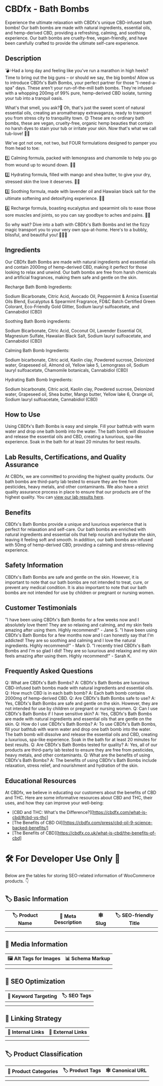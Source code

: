 # CBDfx - Bath Bombs
Experience the ultimate relaxation with CBDfx's unique CBD-infused bath bombs! Our bath bombs are made with natural ingredients, essential oils, and hemp-derived CBD, providing a refreshing, calming, and soothing experience. Our bath bombs are cruelty-free, vegan-friendly, and have been carefully crafted to provide the ultimate self-care experience.
## Description
💣💦Had a long day and feeling like you've run a marathon in high heels? Time to bring out the big guns – or should we say, the big bombs! Allow us to introduce CBDfx's Bath Bombs, your perfect partner for those "I-need-a-spa" days. These aren't your run-of-the-mill bath bombs. They're infused with a whopping 200mg of 99% pure, hemp-derived CBD isolate, turning your tub into a tranquil oasis.

What's that smell, you ask?👃 Oh, that's just the sweet scent of natural essential oils, creating an aromatherapy extravaganza, ready to transport you from stress city to tranquility town. 😌 These are no ordinary bath bombs, these are vegan, cruelty-free, organic hemp beauties that contain no harsh dyes to stain your tub or irritate your skin. Now that's what we call tub-love! 🛁💙

We've got not one, not two, but FOUR formulations designed to pamper you from head to toe:

1️⃣ Calming formula, packed with lemongrass and chamomile to help you go from wound up to wound down. 🍋🌼

2️⃣ Hydrating formula, filled with mango and shea butter, to give your dry, stressed skin the love it deserves. 🥭🧈

3️⃣ Soothing formula, made with lavender oil and Hawaiian black salt for the ultimate softening and detoxifying experience. 🌺🌋 

4️⃣ Recharge formula, boasting eucalyptus and spearmint oils to ease those sore muscles and joints, so you can say goodbye to aches and pains. 🌿🍬

So why wait? Dive into a bath with CBDfx's Bath Bombs and let the fizzy magic transport you to your very own spa-at-home. Here's to a bubbly, blissful, and beautiful you! 🛀🌟🌈
## Ingredients
Our CBDfx Bath Bombs are made with natural ingredients and essential oils and contain 2000mg of hemp-derived CBD, making it perfect for those looking to relax and unwind. Our bath bombs are free from harsh chemicals and artificial fragrances, making them safe and gentle on the skin.


Recharge Bath Bomb Ingredients:

Sodium Bicarbonate, Citric Acid, Avocado Oil, Peppermint & Arnica Essential Oils Blend, Eucalyptus & Spearmint Fragrance, FD&C Batch Certified Green Colorant, Eco-Friendly Gold Glitter, Sodium lauryl sulfoacetate, and Cannabidiol (CBD)

Soothing Bath Bomb ingredients:

Sodium Bicarbonate, Citric Acid, Coconut Oil, Lavender Essential Oil, Magnesium Sulfate, Hawaiian Black Salt, Sodium lauryl sulfoacetate, and Cannabidiol (CBD)

Calming Bath Bomb Ingredients:

Sodium bicarbonate, Citric acid, Kaolin clay, Powdered sucrose, Deionized water, Grapeseed oil, Almond oil, Yellow lake 5, Lemongrass oil, Sodium lauryl sulfoacetate, Chamomile botanicals, Cannabidiol (CBD)

Hydrating Bath Bomb Ingredients:

Sodium bicarbonate, Citric acid, Kaolin clay, Powdered sucrose, Deionized water, Grapeseed oil, Shea butter, Mango butter, Yellow lake 6,  Orange oil, Sodium lauryl sulfoacetate, Cannabidiol (CBD)



## How to Use
Using CBDfx's Bath Bombs is easy and simple. Fill your bathtub with warm water and drop one bath bomb into the water. The bath bomb will dissolve and release the essential oils and CBD, creating a luxurious, spa-like experience. Soak in the bath for at least 20 minutes for best results.
## Lab Results, Certifications, and Quality Assurance
At CBDfx, we are committed to providing the highest quality products. Our bath bombs are third-party lab tested to ensure they are free from pesticides, heavy metals, and other contaminants. We also have a strict quality assurance process in place to ensure that our products are of the highest quality. You can [view our lab results here](https://cbdfx.com/lab-reports/lab-reports-for-bath-bombs/).
## Benefits
CBDfx's Bath Bombs provide a unique and luxurious experience that is perfect for relaxation and self-care. Our bath bombs are enriched with natural ingredients and essential oils that help nourish and hydrate the skin, leaving it feeling soft and smooth. In addition, our bath bombs are infused with 50mg of hemp-derived CBD, providing a calming and stress-relieving experience.
## Safety Information
CBDfx's Bath Bombs are safe and gentle on the skin. However, it is important to note that our bath bombs are not intended to treat, cure, or prevent any medical condition. It is also important to note that our bath bombs are not intended for use by children or pregnant or nursing women.
## Customer Testimonials
"I have been using CBDfx's Bath Bombs for a few weeks now and I absolutely love them! They are so relaxing and calming, and my skin feels amazing after using them. Highly recommend!" - Jane S.
"I have been using CBDfx's Bath Bombs for a few months now and I can honestly say that I'm addicted! They are so soothing and calming and I love the natural ingredients. Highly recommend!" - Mark D.
"I recently tried CBDfx's Bath Bombs and I'm so glad I did! They are so luxurious and relaxing and my skin feels amazing after using them. Highly recommend!" - Sarah K.
## Frequently Asked Questions
Q: What are CBDfx's Bath Bombs?
A: CBDfx's Bath Bombs are luxurious CBD-infused bath bombs made with natural ingredients and essential oils.
Q: How much CBD is in each bath bomb?
A: Each bath bomb contains 2000mg of hemp-derived CBD.
Q: Are CBDfx's Bath Bombs safe to use?
A: Yes, CBDfx's Bath Bombs are safe and gentle on the skin. However, they are not intended for use by children or pregnant or nursing women.
Q: Can I use CBDfx's Bath Bombs if I have sensitive skin?
A: Yes, CBDfx's Bath Bombs are made with natural ingredients and essential oils that are gentle on the skin.
Q: How do I use CBDfx's Bath Bombs?
A: To use CBDfx's Bath Bombs, fill your bathtub with warm water and drop one bath bomb into the water. The bath bomb will dissolve and release the essential oils and CBD, creating a luxurious, spa-like experience. Soak in the bath for at least 20 minutes for best results.
Q: Are CBDfx's Bath Bombs tested for quality?
A: Yes, all of our products are third-party lab tested to ensure they are free from pesticides, heavy metals, and other contaminants.
Q: What are the benefits of using CBDfx's Bath Bombs?
A: The benefits of using CBDfx's Bath Bombs include relaxation, stress relief, and nourishment and hydration of the skin.
## Educational Resources
At CBDfx, we believe in educating our customers about the benefits of CBD and THC. Here are some informative resources about CBD and THC, their uses, and how they can improve your well-being:
- [CBD and THC: What's the Difference?][https://cbdfx.com/what-is-cbd/#cbd-vs-thc]
- [The Benefits of CBD Oil][https://cbdfx.com/press/cbd-oil-9-science-backed-benefits/]
- [The Benefits of CBD][https://cbdfx.co.uk/what-is-cbd/the-benefits-of-cbd]
# 🛠️ For Developer Use Only 🔐

Below are the tables for storing SEO-related information of WooCommerce products. 👇

## 🏷️ Basic Information 

| 🏷️ Product Name | 📝 Meta Description | 🕸️ Slug | 🏷️ SEO-friendly Title |
| -------------- | ------------------ | ------ | ---------------------- |
|                |                    |        |                        |
|                |                    |        |                        |

## 📸 Media Information

| 🖼️ Alt Tags for Images | 📊 Schema Markup |
| --------------------- | --------------- |
|                       |                 |
|                       |                 |

## 🔎 SEO Optimization

| 🎯 Keyword Targeting | 🏷️ SEO Tags |
| ------------------- | ---------- |
|                     |            |
|                     |            |

## 🔗 Linking Strategy 

| 🔗 Internal Links | 🔗 External Links |
| ---------------- | ---------------- |
|                  |                  |
|                  |                  |

## 🏷️ Product Classification 

| 📂 Product Categories | 🏷️ Product Tags | 🕸️ Canonical URL |
| ------------------ | ------------ | ------------- |
|                    |              |               |
|                    |              |               |
